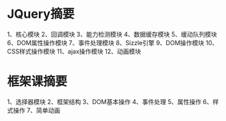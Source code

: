 # JQuery摘要
1、核心模块
2、回调模块
3、能力检测模块
4、数据缓存模块
5、缓动队列模块
6、DOM属性操作模块
7、事件处理模块
8、Sizzle引擎
9、DOM操作模块
10、CSS样式操作模块
11、ajax操作模块
12、动画模块

# 框架课摘要
1、选择器模块
2、框架结构
3、DOM基本操作
4、事件处理
5、属性操作
6、样式操作
7、简单动画